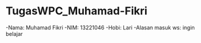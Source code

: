 # TugasWPC_Muhamad-Fikri

-Nama: Muhamad Fikri
-NIM: 13221046
-Hobi: Lari
-Alasan masuk ws: ingin belajar
